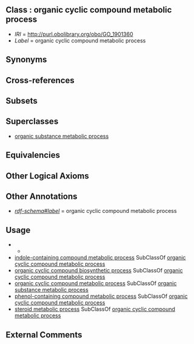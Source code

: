 
## Class : organic cyclic compound metabolic process

 * *IRI* = http://purl.obolibrary.org/obo/GO_1901360
 * *Label* = organic cyclic compound metabolic process

## Synonyms


## Cross-references


## Subsets


## Superclasses

 * [organic substance metabolic process](../../GO/04/GO_0071704.md)

## Equivalencies


## Other Logical Axioms


## Other Annotations

 * *[rdf-schema#label](../../el/rdf-schema#label.md)* = organic cyclic compound metabolic process

## Usage

 * -
 * [indole-containing compound metabolic process](../../GO/30/GO_0042430.md) SubClassOf [organic cyclic compound metabolic process](../../GO/60/GO_1901360.md)
 * [organic cyclic compound biosynthetic process](../../GO/62/GO_1901362.md) SubClassOf [organic cyclic compound metabolic process](../../GO/60/GO_1901360.md)
 * [organic cyclic compound metabolic process](../../GO/60/GO_1901360.md) SubClassOf [organic substance metabolic process](../../GO/04/GO_0071704.md)
 * [phenol-containing compound metabolic process](../../GO/58/GO_0018958.md) SubClassOf [organic cyclic compound metabolic process](../../GO/60/GO_1901360.md)
 * [steroid metabolic process](../../GO/02/GO_0008202.md) SubClassOf [organic cyclic compound metabolic process](../../GO/60/GO_1901360.md)

## External Comments

